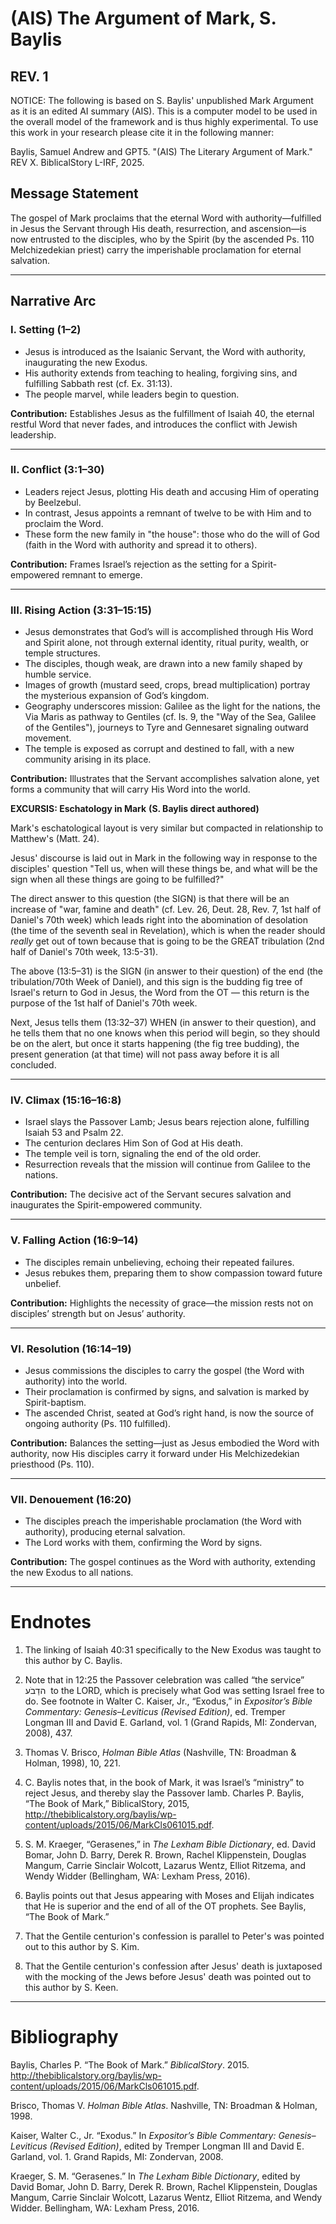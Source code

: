 
# (AIS) The Argument of Mark, S. Baylis
## REV. 1


NOTICE: The following is based on S. Baylis' unpublished Mark Argument as it is an edited AI summary (AIS). This is a computer model to be used in the overall model of the framework and is thus highly experimental. To use this work in your research please cite it in the following manner:

Baylis, Samuel Andrew and GPT5. "(AIS) The Literary Argument of Mark." REV X. BiblicalStory L-IRF, 2025.


## Message Statement
The gospel of Mark proclaims that the eternal Word with authority—fulfilled in Jesus the Servant through His death, resurrection, and ascension—is now entrusted to the disciples, who by the Spirit (by the ascended Ps. 110 Melchizedekian priest) carry the imperishable proclamation for eternal salvation.

---

## Narrative Arc

### I. Setting (1–2)
- Jesus is introduced as the Isaianic Servant, the Word with authority, inaugurating the new Exodus.  
- His authority extends from teaching to healing, forgiving sins, and fulfilling Sabbath rest (cf. Ex. 31:13).  
- The people marvel, while leaders begin to question.  

**Contribution:** Establishes Jesus as the fulfillment of Isaiah 40, the eternal restful Word that never fades, and introduces the conflict with Jewish leadership.

---

### II. Conflict (3:1–30)
- Leaders reject Jesus, plotting His death and accusing Him of operating by Beelzebul.  
- In contrast, Jesus appoints a remnant of twelve to be with Him and to proclaim the Word.  
- These form the new family in "the house": those who do the will of God (faith in the Word with authority and spread it to others).  

**Contribution:** Frames Israel’s rejection as the setting for a Spirit-empowered remnant to emerge.

---

### III. Rising Action (3:31–15:15)
- Jesus demonstrates that God’s will is accomplished through His Word and Spirit alone, not through external identity, ritual purity, wealth, or temple structures.  
- The disciples, though weak, are drawn into a new family shaped by humble service.  
- Images of growth (mustard seed, crops, bread multiplication) portray the mysterious expansion of God’s kingdom.  
- Geography underscores mission: Galilee as the light for the nations, the Via Maris as pathway to Gentiles (cf. Is. 9, the "Way of the Sea, Galilee of the Gentiles"), journeys to Tyre and Gennesaret signaling outward movement.  
- The temple is exposed as corrupt and destined to fall, with a new community arising in its place.  

**Contribution:** Illustrates that the Servant accomplishes salvation alone, yet forms a community that will carry His Word into the world.



**EXCURSIS: Eschatology in Mark** **(S. Baylis direct authored)**

Mark's eschatological layout is very similar but compacted in relationship to Matthew's (Matt. 24). 

Jesus' discourse is laid out in Mark in the following way in response to the disciples' question "Tell us, when will these things be, and what will be the sign when all these things are going to be fulfilled?"

The direct answer to this question (the SIGN) is that there will be an increase of "war, famine and death" (cf. Lev. 26, Deut. 28, Rev. 7, 1st half of Daniel's 70th week) which leads right into the abomination of desolation (the time of the seventh seal in Revelation), which is when the reader should *really* get out of town because that is going to be the GREAT tribulation (2nd half of Daniel's 70th week, 13:5-31). 

The above (13:5–31) is the SIGN (in answer to their question) of the end (the tribulation/70th Week of Daniel), and this sign is the budding fig tree of Israel's return to God in Jesus, the Word from the OT — this return is the purpose of the 1st half of Daniel's 70th week.

Next, Jesus tells them (13:32–37) WHEN (in answer to their question), and he tells them that no one knows when this period will begin, so they should be on the alert, but once it starts happening (the fig tree budding), the present generation (at that time) will not pass away before it is all concluded. 


---

### IV. Climax (15:16–16:8)
- Israel slays the Passover Lamb; Jesus bears rejection alone, fulfilling Isaiah 53 and Psalm 22.  
- The centurion declares Him Son of God at His death.  
- The temple veil is torn, signaling the end of the old order.  
- Resurrection reveals that the mission will continue from Galilee to the nations.  

**Contribution:** The decisive act of the Servant secures salvation and inaugurates the Spirit-empowered community.

---

### V. Falling Action (16:9–14)
- The disciples remain unbelieving, echoing their repeated failures.  
- Jesus rebukes them, preparing them to show compassion toward future unbelief.  

**Contribution:** Highlights the necessity of grace—the mission rests not on disciples’ strength but on Jesus’ authority.

---

### VI. Resolution (16:14–19)
- Jesus commissions the disciples to carry the gospel (the Word with authority) into the world.  
- Their proclamation is confirmed by signs, and salvation is marked by Spirit-baptism.  
- The ascended Christ, seated at God’s right hand, is now the source of ongoing authority (Ps. 110 fulfilled).  

**Contribution:** Balances the setting—just as Jesus embodied the Word with authority, now His disciples carry it forward under His Melchizedekian priesthood (Ps. 110).

---

### VII. Denouement (16:20)
- The disciples preach the imperishable proclamation (the Word with authority), producing eternal salvation.  
- The Lord works with them, confirming the Word by signs.  

**Contribution:** The gospel continues as the Word with authority, extending the new Exodus to all nations.

---

# **Endnotes**

1. The linking of Isaiah 40:31 specifically to the New Exodus was taught to this author by C. Baylis.
    
2. Note that in 12:25 the Passover celebration was called “the service” הדַבֹע  to the LORD, which is precisely what God was setting Israel free to do. See footnote in Walter C. Kaiser, Jr., “Exodus,” in _Expositor’s Bible Commentary: Genesis–Leviticus (Revised Edition)_, ed. Tremper Longman III and David E. Garland, vol. 1 (Grand Rapids, MI: Zondervan, 2008), 437.
    
3. Thomas V. Brisco, _Holman Bible Atlas_ (Nashville, TN: Broadman & Holman, 1998), 10, 221.
    
4. C. Baylis notes that, in the book of Mark, it was Israel’s “ministry” to reject Jesus, and thereby slay the Passover lamb. Charles P. Baylis, “The Book of Mark,” BiblicalStory, 2015, http://thebiblicalstory.org/baylis/wp-content/uploads/2015/06/MarkCls061015.pdf.
    
5. S. M. Kraeger, “Gerasenes,” in _The Lexham Bible Dictionary_, ed. David Bomar, John D. Barry, Derek R. Brown, Rachel Klippenstein, Douglas Mangum, Carrie Sinclair Wolcott, Lazarus Wentz, Elliot Ritzema, and Wendy Widder (Bellingham, WA: Lexham Press, 2016).
    
6. Baylis points out that Jesus appearing with Moses and Elijah indicates that He is superior and the end of all of the OT prophets. See Baylis, “The Book of Mark.”
    
7. That the Gentile centurion's confession is parallel to Peter's was pointed out to this author by S. Kim.
    
8. That the Gentile centurion's confession after Jesus' death is juxtaposed with the mocking of the Jews before Jesus' death was pointed out to this author by S. Keen.
    

---

# **Bibliography**

  

Baylis, Charles P. “The Book of Mark.” _BiblicalStory_. 2015. http://thebiblicalstory.org/baylis/wp-content/uploads/2015/06/MarkCls061015.pdf.

  

Brisco, Thomas V. _Holman Bible Atlas_. Nashville, TN: Broadman & Holman, 1998.

  

Kaiser, Walter C., Jr. “Exodus.” In _Expositor’s Bible Commentary: Genesis–Leviticus (Revised Edition)_, edited by Tremper Longman III and David E. Garland, vol. 1. Grand Rapids, MI: Zondervan, 2008.

  

Kraeger, S. M. “Gerasenes.” In _The Lexham Bible Dictionary_, edited by David Bomar, John D. Barry, Derek R. Brown, Rachel Klippenstein, Douglas Mangum, Carrie Sinclair Wolcott, Lazarus Wentz, Elliot Ritzema, and Wendy Widder. Bellingham, WA: Lexham Press, 2016.